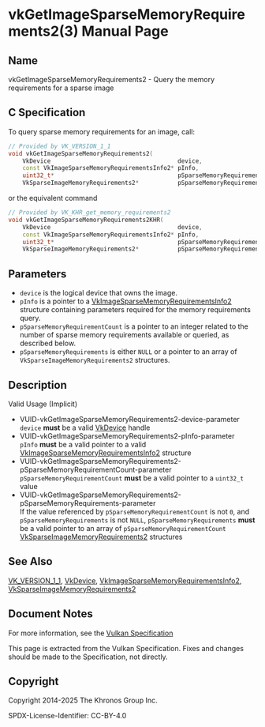 # vkGetImageSparseMemoryRequirements2(3) Manual Page

## Name

vkGetImageSparseMemoryRequirements2 - Query the memory requirements for a sparse image



## [](#_c_specification)C Specification

To query sparse memory requirements for an image, call:

```c++
// Provided by VK_VERSION_1_1
void vkGetImageSparseMemoryRequirements2(
    VkDevice                                    device,
    const VkImageSparseMemoryRequirementsInfo2* pInfo,
    uint32_t*                                   pSparseMemoryRequirementCount,
    VkSparseImageMemoryRequirements2*           pSparseMemoryRequirements);
```

or the equivalent command

```c++
// Provided by VK_KHR_get_memory_requirements2
void vkGetImageSparseMemoryRequirements2KHR(
    VkDevice                                    device,
    const VkImageSparseMemoryRequirementsInfo2* pInfo,
    uint32_t*                                   pSparseMemoryRequirementCount,
    VkSparseImageMemoryRequirements2*           pSparseMemoryRequirements);
```

## [](#_parameters)Parameters

- `device` is the logical device that owns the image.
- `pInfo` is a pointer to a [VkImageSparseMemoryRequirementsInfo2](https://registry.khronos.org/vulkan/specs/latest/man/html/VkImageSparseMemoryRequirementsInfo2.html) structure containing parameters required for the memory requirements query.
- `pSparseMemoryRequirementCount` is a pointer to an integer related to the number of sparse memory requirements available or queried, as described below.
- `pSparseMemoryRequirements` is either `NULL` or a pointer to an array of `VkSparseImageMemoryRequirements2` structures.

## [](#_description)Description

Valid Usage (Implicit)

- [](#VUID-vkGetImageSparseMemoryRequirements2-device-parameter)VUID-vkGetImageSparseMemoryRequirements2-device-parameter  
  `device` **must** be a valid [VkDevice](https://registry.khronos.org/vulkan/specs/latest/man/html/VkDevice.html) handle
- [](#VUID-vkGetImageSparseMemoryRequirements2-pInfo-parameter)VUID-vkGetImageSparseMemoryRequirements2-pInfo-parameter  
  `pInfo` **must** be a valid pointer to a valid [VkImageSparseMemoryRequirementsInfo2](https://registry.khronos.org/vulkan/specs/latest/man/html/VkImageSparseMemoryRequirementsInfo2.html) structure
- [](#VUID-vkGetImageSparseMemoryRequirements2-pSparseMemoryRequirementCount-parameter)VUID-vkGetImageSparseMemoryRequirements2-pSparseMemoryRequirementCount-parameter  
  `pSparseMemoryRequirementCount` **must** be a valid pointer to a `uint32_t` value
- [](#VUID-vkGetImageSparseMemoryRequirements2-pSparseMemoryRequirements-parameter)VUID-vkGetImageSparseMemoryRequirements2-pSparseMemoryRequirements-parameter  
  If the value referenced by `pSparseMemoryRequirementCount` is not `0`, and `pSparseMemoryRequirements` is not `NULL`, `pSparseMemoryRequirements` **must** be a valid pointer to an array of `pSparseMemoryRequirementCount` [VkSparseImageMemoryRequirements2](https://registry.khronos.org/vulkan/specs/latest/man/html/VkSparseImageMemoryRequirements2.html) structures

## [](#_see_also)See Also

[VK\_VERSION\_1\_1](https://registry.khronos.org/vulkan/specs/latest/man/html/VK_VERSION_1_1.html), [VkDevice](https://registry.khronos.org/vulkan/specs/latest/man/html/VkDevice.html), [VkImageSparseMemoryRequirementsInfo2](https://registry.khronos.org/vulkan/specs/latest/man/html/VkImageSparseMemoryRequirementsInfo2.html), [VkSparseImageMemoryRequirements2](https://registry.khronos.org/vulkan/specs/latest/man/html/VkSparseImageMemoryRequirements2.html)

## [](#_document_notes)Document Notes

For more information, see the [Vulkan Specification](https://registry.khronos.org/vulkan/specs/latest/html/vkspec.html#vkGetImageSparseMemoryRequirements2)

This page is extracted from the Vulkan Specification. Fixes and changes should be made to the Specification, not directly.

## [](#_copyright)Copyright

Copyright 2014-2025 The Khronos Group Inc.

SPDX-License-Identifier: CC-BY-4.0